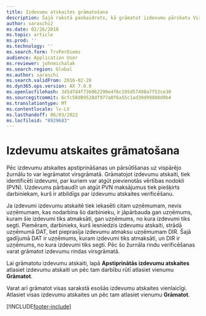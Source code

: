 ```yaml
---
title: Izdevumu atskaites grāmatošana
description: Šajā rakstā paskaidrots, kā grāmatot izdevumu pārskatu Virsgrāmatā.
author: saraschi2
ms.date: 02/26/2018
ms.topic: article
ms.prod: ''
ms.technology: ''
ms.search.form: TrvPerDiems
audience: Application User
ms.reviewer: johnmichalak
ms.search.region: Global
ms.author: saraschi
ms.search.validFrom: 2016-02-28
ms.dyn365.ops.version: AX 7.0.0
ms.openlocfilehash: 345d7d4f736062290e4f6c195d57498a7f52ce30
ms.sourcegitcommit: 6cfc50d89528df977a8f6a55c1ad39d99800d9b4
ms.translationtype: MT
ms.contentlocale: lv-LV
ms.lasthandoff: 06/03/2022
ms.locfileid: "8929683"
---
```

# <a name="post-an-expense-report"></a>Izdevumu atskaites grāmatošana

Pēc izdevumu atskaites apstiprināšanas un pārsūtīšanas uz vispārējo žurnālu to var iegrāmatot virsgrāmatā. Grāmatojot izdevumu atskaiti, tiek identificēti izdevumi, par kuriem var atgūt pievienotās vērtības nodokli (PVN). Uzdevums pārbaudīt un atgūt PVN maksājumus tiek piešķirts darbiniekam, kurš ir atbildīgs par izdevumu atskaites verificēšanu.

Ja izdevumi izdevumu atskaitē tiek iekasēti citam uzņēmumam, nevis uzņēmumam, kas nodarbina šo darbinieku, ir jāpārbauda gan uzņēmums, kuram šie izdevumi tiks atmaksāti, gan uzņēmums, no kura izdevumi tiks segti. Piemēram, darbinieks, kurš iesniedzis izdevumu atskaiti, strādā uzņēmumā DAT, bet pieprasīja izdevumu atmaksu uzņēmumam DIR. Šajā gadījumā DAT ir uzņēmums, kuram izdevumi tiks atmaksāti, un DIR ir uzņēmums, no kura izdevumi tiks segti. Pēc šo žurnāla rindu verificēšanas varat grāmatot izdevumu rindas virsgrāmatā.

Lai grāmatotu izdevumu atskaiti, lapā **Apstiprinātās izdevumu atskaites** atlasiet izdevumu atskaiti un pēc tam darbību rūtī atlasiet vienumu **Grāmatot**.

Varat arī grāmatot visas sarakstā esošās izdevumu atskaites vienlaicīgi. Atlasiet visas izdevumu atskaites un pēc tam atlasiet vienumu **Grāmatot**.


[!INCLUDE[footer-include](../includes/footer-banner.md)]